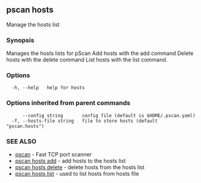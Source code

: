 ## pscan hosts

Manage the hosts list

### Synopsis

Manages the hosts lists for pScan
	Add hosts with the add command 
	Delete hosts with the delete command 
	List hosts with the list command.

### Options

```
  -h, --help   help for hosts
```

### Options inherited from parent commands

```
      --config string       config file (default is $HOME/.pscan.yaml)
  -f, --hosts-file string   file to store hosts (default "pscan.hosts")
```

### SEE ALSO

* [pscan](pscan.md)	 - Fast TCP port scanner
* [pscan hosts add](pscan_hosts_add.md)	 - add hosts to the hosts list
* [pscan hosts delete](pscan_hosts_delete.md)	 - delete hosts from the hosts list
* [pscan hosts list](pscan_hosts_list.md)	 - used to list hosts from hosts file

